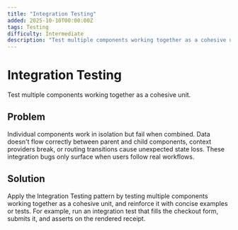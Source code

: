```yaml
---
title: "Integration Testing"
added: 2025-10-10T00:00:00Z
tags: Testing
difficulty: Intermediate
description: "Test multiple components working together as a cohesive unit."
---
```

# Integration Testing

Test multiple components working together as a cohesive unit.

## Problem

Individual components work in isolation but fail when combined. Data doesn't flow correctly between parent and child components, context providers break, or routing transitions cause unexpected state loss. These integration bugs only surface when users follow real workflows.

## Solution

Apply the Integration Testing pattern by testing multiple components working together as a cohesive unit, and reinforce it with concise examples or tests. For example, run an integration test that fills the checkout form, submits it, and asserts on the rendered receipt.
